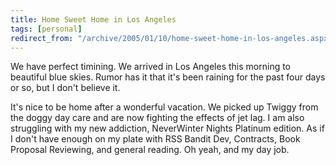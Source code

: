 ```yaml
---
title: Home Sweet Home in Los Angeles
tags: [personal]
redirect_from: "/archive/2005/01/10/home-sweet-home-in-los-angeles.aspx/"
---
```


We have perfect timining. We arrived in Los Angeles this morning to
beautiful blue skies. Rumor has it that it's been raining for the past
four days or so, but I don't believe it.

It's nice to be home after a wonderful vacation. We picked up Twiggy
from the doggy day care and are now fighting the effects of jet lag. I
am also struggling with my new addiction, NeverWinter Nights Platinum
edition. As if I don't have enough on my plate with RSS Bandit Dev,
Contracts, Book Proposal Reviewing, and general reading. Oh yeah, and my
day job.

